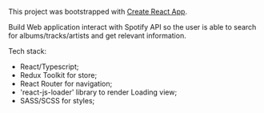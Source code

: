 This project was bootstrapped with [Create React App](https://github.com/facebook/create-react-app).

Build Web application interact with Spotify API so the user is able to search for albums/tracks/artists and get relevant information.

Tech stack:
 - React/Typescript;
 - Redux Toolkit for store;
 - React Router for navigation;
 - 'react-js-loader' library to render Loading view;
 - SASS/SCSS for styles;
